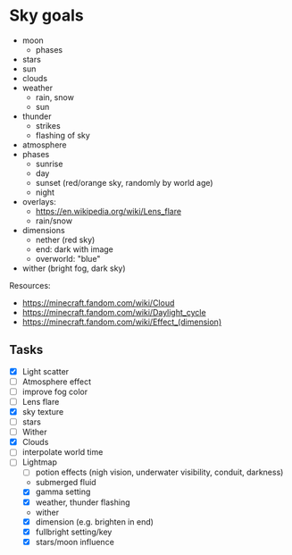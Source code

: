 # Sky goals

- moon
  - phases
- stars
- sun
- clouds
- weather
  - rain, snow
  - sun
- thunder
  - strikes
  - flashing of sky
- atmosphere
- phases
  - sunrise
  - day
  - sunset (red/orange sky, randomly by world age)
  - night
- overlays:
  - https://en.wikipedia.org/wiki/Lens_flare
  - rain/snow
- dimensions
  - nether (red sky)
  - end: dark with image
  - overworld: "blue"
- wither (bright fog, dark sky)

Resources:

- https://minecraft.fandom.com/wiki/Cloud
- https://minecraft.fandom.com/wiki/Daylight_cycle
- https://minecraft.fandom.com/wiki/Effect_(dimension)

## Tasks

- [x] Light scatter
- [ ] Atmosphere effect
- [ ] improve fog color
- [ ] Lens flare
- [x] sky texture
- [ ] stars
- [ ] Wither
- [x] Clouds
- [ ] interpolate world time
- [ ] Lightmap
  - [ ] potion effects (nigh vision, underwater visibility, conduit, darkness)
  - submerged fluid
  - [x] gamma setting
  - [x] weather, thunder flashing
  - wither
  - [x] dimension (e.g. brighten in end)
  - [x] fullbright setting/key
  - [x] stars/moon influence
